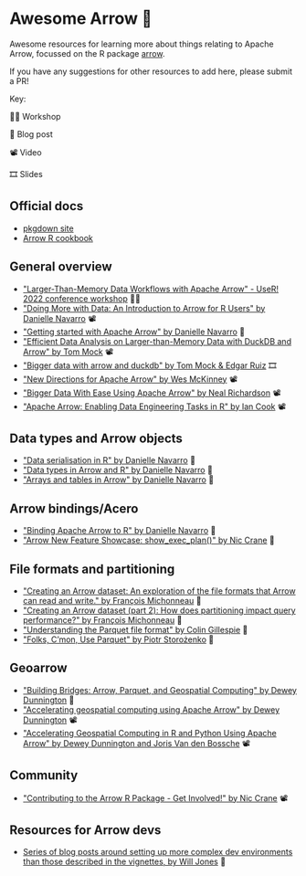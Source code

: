 # Awesome Arrow 🏹

Awesome resources for learning more about things relating to Apache Arrow, focussed on the R package [arrow](https://arrow.apache.org/docs/r/).

If you have any suggestions for other resources to add here, please submit a PR!

Key:

👩‍🏫  Workshop

📄  Blog post

📽️  Video

🎞️  Slides

## Official docs 

* [pkgdown site](https://arrow.apache.org/docs/r/)
* [Arrow R cookbook](https://arrow.apache.org/cookbook/r/)

## General overview 

* ["Larger-Than-Memory Data Workflows with Apache Arrow" - UseR! 2022 conference workshop](https://arrow-user2022.netlify.app/) 👩‍🏫
* ["Doing More with Data: An Introduction to Arrow for R Users" by Danielle Navarro](https://www.youtube.com/watch?v=O42LUmJZPx0) 📽️
* ["Getting started with Apache Arrow" by Danielle Navarro](https://blog.djnavarro.net/posts/2021-11-19_starting-apache-arrow-in-r/) 📄
* ["Efficient Data Analysis on Larger-than-Memory Data with DuckDB and Arrow" by Tom Mock](https://www.youtube.com/watch?v=LvTX1ZAZy6M) 📽️
* ["Bigger data with arrow and duckdb" by Tom Mock & Edgar Ruiz](https://jthomasmock.github.io/bigger-data/#1) 🎞️
* ["New Directions for Apache Arrow" by Wes McKinney](https://www.youtube.com/watch?v=u7DecbDw3QE) 📽️
* ["Bigger Data With Ease Using Apache Arrow" by Neal Richardson](https://www.youtube.com/watch?v=zND-Wj2XPvc) 📽️
* ["Apache Arrow: Enabling Data Engineering Tasks in R" by Ian Cook](https://www.youtube.com/watch?v=SXbq4OYtsFA&t=2271s) 📽️

## Data types and Arrow objects 

* ["Data serialisation in R" by Danielle Navarro](https://blog.djnavarro.net/posts/2021-11-15_serialisation-with-rds/) 📄
* ["Data types in Arrow and R" by Danielle Navarro](https://blog.djnavarro.net/posts/2022-03-04_data-types-in-arrow-and-r/) 📄
* ["Arrays and tables in Arrow" by Danielle Navarro](https://blog.djnavarro.net/posts/2022-05-25_arrays-and-tables-in-arrow/) 📄

## Arrow bindings/Acero
* ["Binding Apache Arrow to R" by Danielle Navarro](https://blog.djnavarro.net/posts/2022-01-18_binding-arrow-to-r/) 📄
* ["Arrow New Feature Showcase: show_exec_plan()" by Nic Crane](https://thisisnic.github.io/2022/08/26/arrow-new-feature-showcase-show-exec-plan/) 📄

## File formats and partitioning 

* ["Creating an Arrow dataset: An exploration of the file formats that Arrow can read and write." by François Michonneau](https://francoismichonneau.net/2022/08/arrow-dataset-creation/) 📄
* ["Creating an Arrow dataset (part 2): How does partitioning impact query performance?" by François Michonneau](https://francoismichonneau.net/2022/09/arrow-dataset-part-2/) 📄
* ["Understanding the Parquet file format" by Colin Gillespie](https://www.jumpingrivers.com/blog/parquet-file-format-big-data-r/) 📄
* ["Folks, C’mon, Use Parquet" by Piotr Storożenko](https://appsilon.com/csv-to-parquet-transition/#csv-problematic) 📄


## Geoarrow 
* ["Building Bridges: Arrow, Parquet, and Geospatial Computing" by Dewey Dunnington](https://dewey.dunnington.ca/post/2022/building-bridges-arrow-parquet-and-geospatial-computing/) 📄
* ["Accelerating geospatial computing using Apache Arrow" by Dewey Dunnington](https://www.rstudio.com/conference/2022/talks/accelerating-geospatial-computing-using-apache/) 📽️
* ["Accelerating Geospatial Computing in R and Python Using Apache Arrow" by Dewey Dunnington and Joris Van den Bossche](https://www.youtube.com/watch?v=PbO5FVcPUIQ) 📽️

## Community
* ["Contributing to the Arrow R Package - Get Involved!" by Nic Crane](https://www.youtube.com/watch?v=E__dvxv0Tyg&t=308s) 📽️

## Resources for Arrow devs
* [Series of blog posts around setting up more complex dev environments than those described in the vignettes, by Will Jones](https://www.datawill.io/) 📄
